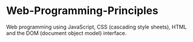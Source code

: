 # Web-Programming-Principles
 Web programming using JavaScript, CSS (cascading style sheets), HTML and the DOM (document object model) interface.
